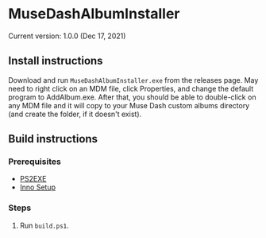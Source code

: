 # MuseDashAlbumInstaller

Current version: 1.0.0 (Dec 17, 2021)

## Install instructions

Download and run `MuseDashAlbumInstaller.exe` from the releases page.
May need to right click on an MDM file, click Properties, and change the default program to AddAlbum.exe.
After that, you should be able to double-click on any MDM file and it will copy to your Muse Dash custom albums directory (and create the folder, if it doesn't exist).

## Build instructions

### Prerequisites
* [PS2EXE](https://github.com/MScholtes/PS2EXE)
* [Inno Setup](https://jrsoftware.org/isdl.php)

### Steps
1. Run `build.ps1`.